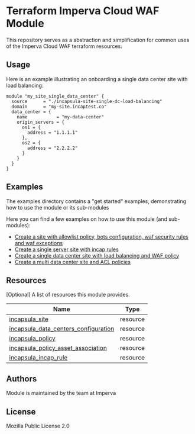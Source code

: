 # Terraform Imperva Cloud WAF Module

This repository serves as a abstraction and simplification for common uses of the Imperva Cloud WAF terraform resources.

## Usage

Here is an example illustrating an onboarding a single data center site with load balancing:

```hcl
module "my_site_single_data_center" {
  source      = "./incapsula-site-single-dc-load-balancing"
  domain      = "my-site.incaptest.co"
  data_center = {
    name           = "my-data-center"
    origin_servers = {
      os1 = {
        address = "1.1.1.1"
      },
      os2 = {
        address = "2.2.2.2"
      }
    }
  }
}
```

## Examples

The examples directory contains a "get started" examples, demonstrating how to use the module or its sub-modules

Here you can find a few examples on how to use this module (and sub-modules):

- [Create a site with allowlist policy, bots configuration, waf security rules and waf exceptions](examples/quickstart-site)
- [Create a single server site with incap rules](examples/single-server-site)
- [Create a single data center site with load balancing and WAF policy](examples/single-data-center-load-blancing-site)
- [Create a multi data center site and ACL policies](examples/multi-data-center-site)

## Resources

[Optional] A list of resources this module provides.

| Name                                                                                                                                               | Type     |
|----------------------------------------------------------------------------------------------------------------------------------------------------|----------|
| [incapsula_site](https://registry.terraform.io/providers/imperva/incapsula/latest/docs/resources/site)                                             | resource |
| [incapsula_data_centers_configuration](https://registry.terraform.io/providers/imperva/incapsula/latest/docs/resources/data_centers_configuration) | resource |
| [incapsula_policy](https://registry.terraform.io/providers/imperva/incapsula/latest/docs/resources/policy)                                         | resource |
| [incapsula_policy_asset_association](https://registry.terraform.io/providers/imperva/incapsula/latest/docs/resources/policy_asset_association)     | resource |
| [incapsula_incap_rule](https://registry.terraform.io/providers/imperva/incapsula/latest/docs/resources/incap_rule)                                 | resource |

## Authors

Module is maintained by the team at Imperva

## License

Mozilla Public License 2.0
